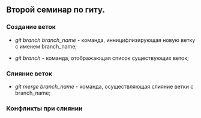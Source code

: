 ## Второй семинар по гиту.

### Создание веток

* *git branch branch_name* - команда, инницифлизирующая новую ветку с именем branch_name;

* *git branch* - команда, отображающая список существующих веток;

### Слияние веток

* *git merge branch_name* - команда, осуществляющая слияние ветки с branch_name;

### Конфликты при слиянии
